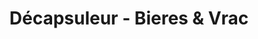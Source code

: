 ---
title: "Décapsuleur - Bieres & Vrac"
url: /montreal/decapsuleur-bieres-and-vrac/
shop: alcohol
---